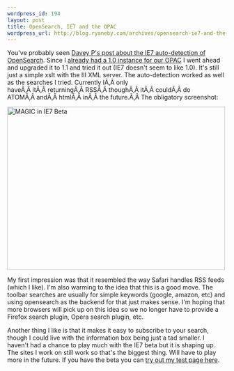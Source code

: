 ```yaml
--- 
wordpress_id: 194
layout: post
title: OpenSearch, IE7 and the OPAC
wordpress_url: http://blog.ryaneby.com/archives/opensearch-ie7-and-the-opac/
---
```

You've probably seen <a href="http://www.daveyp.com/blog/index.php/archives/70/">Davey P's post about the IE7 auto-detection of OpenSearch</a>. Since I <a href="http://blog.ryaneby.com/archives/innovative-xml-server-opensearch/">already had a 1.0 instance for our OPAC</a> I went ahead and upgraded it to 1.1 and tried it out (IE7 doesn't seem to like 1.0). It's still just a simple xslt with the III XML server. The auto-detection worked as well as the searches I tried. Currently IÃ‚Â only haveÃ‚Â itÃ‚Â returningÃ‚Â RSSÃ‚Â thoughÃ‚Â itÃ‚Â couldÃ‚Â do ATOMÃ‚Â andÃ‚Â htmlÃ‚Â inÃ‚Â the future.Ã‚Â The obligatory screenshot:

<a href="http://www.flickr.com/photos/ebyryan/112519472/" title="Photo Sharing"><img src="http://static.flickr.com/38/112519472_70e7c0c885.jpg" width="500" height="375" alt="MAGIC in IE7 Beta" /></a>

My first impression was that it resembled the way Safari handles RSS feeds (which I like). I'm also warming to the idea that this is a good move. The toolbar searches are usually for simple keywords (google, amazon, etc) and using opensearch as the backend for that just makes sense. I'm hoping that more browsers will pick up on this idea so we no longer have to provide a Firefox search plugin, Opera search plugin, etc.

Another thing I like is that it makes it easy to subscribe to your search, though I could live with the information box being just a tad smaller. I haven't had a chance to play much with the IE7 beta but it is shaping up. The sites I work on still work so that's the biggest thing. Will have to play more in the future. If you have the beta you can <a href="http://libdev.ryaneby.com/opensearch11/">try out my test page here</a>.
